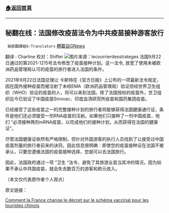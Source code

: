 ###  [:house:返回首頁](https://github.com/ourhimalayas/txt)
---


## 秘翻在线：法国修改疫苗法令为中共疫苗接种游客放行
` 秘密翻譯組G-Translators` [轉載自GNews](https://gnews.org/zh-hans/1563411/)

翻译 : Charline
校对：Shifter
![](https://assets.gnews.org/wp-content/uploads/2021/09/Touristes-chinois-Paris-800x500-1.jpeg)图片来源：lecourrierdesstrateges
法国9月22日通过的第2021-1215号法令修改了疫苗接种计划。这一法令, 放宽了使用未被欧洲药品管理局认可的疫苗的旅行者进入法国的条件。

2021年9月22日法国总理让·卡斯特在《官方日报》上公布的一项最新法令规定，因在国外接种疫苗而被注射了未经EMA（欧洲药品管理局）验证但经世界卫生组织（WHO）验证的疫苗的人，将可以来到法国。除了法国授权的疫苗外，世卫组织迄今已验证了中国疫苗Sinovac、印度血清研究所疫苗和国药集团疫苗。

已经接受了这些疫苗之一的完整接种计划的旅行者将能够获得法国健康通行证，条件是他们还必须接受一剂RNA疫苗的注射。如果他们只接种了一剂中国疫苗，他们 “必须接种两剂mRNA疫苗，以完成他们的接种计划，从而获得在法国的健康证”。

尽管法国健康证依然有严格限制，但针对外国游客的执行人员找到了让接受过中国疫苗剂量的旅行者前来的诀窍。因此信息很明确：即使您的疫苗接种证在法国不被承认，只要您遵循法国的疫苗接种选择，您就可以去法国旅行。

因此，法国政府通过一项 “卫生 “法令，避免了其旅游业首当其冲的情况，因为如果不承认中共国疫苗，就会失去数百万的游客和欧元收入。

（本文仅代表原作者个人观点）

原文链接：

[Comment la France change le décret sur le schéma vaccinal pour les touristes chinois](https://lecourrierdesstrateges.fr/2021/09/25/comment-la-france-change-le-decret-sur-le-schema-vaccinal-pour-les-touristes-chinois/)
